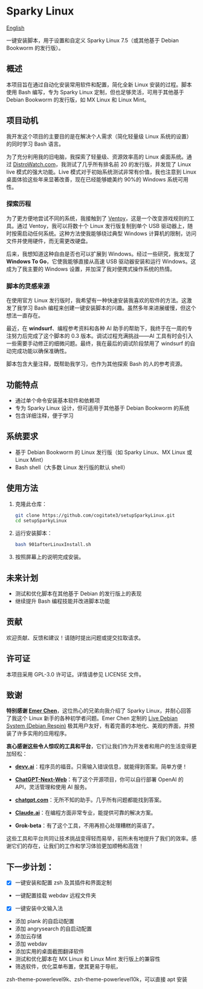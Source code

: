 # Sparky Linux

[English](README.en.md)

一键安装脚本，用于设置和自定义 Sparky Linux 7.5（或其他基于 Debian Bookworm 的发行版）。

## 概述

本项目旨在通过自动化安装常用软件和配置，简化全新 Linux 安装的过程。脚本使用 Bash 编写，专为 Sparky Linux 定制，但也足够灵活，可用于其他基于 Debian Bookworm 的发行版，如 MX Linux 和 Linux Mint。

## 项目动机

我开发这个项目的主要目的是在解决个人需求（简化轻量级 Linux 系统的设置）的同时学习 Bash 语言。

为了充分利用我的旧电脑，我探索了轻量级、资源效率高的 Linux 桌面系统。通过 [DistroWatch.com](https://distrowatch.com/)，我测试了几乎所有排名前 20 的发行版，并发现了 Linux live 模式的强大功能。Live 模式对于初始系统测试非常有价值，我也注意到 Linux 桌面体验这些年来显著改善，现在已经能够媲美约 90%的 Windows 系统可用性。

### 探索历程

为了更方便地尝试不同的系统，我接触到了 [Ventoy](https://ventoy.net/)，这是一个改变游戏规则的工具。通过 Ventoy，我可以将数十个 Linux 发行版复制到单个 USB 驱动器上，随时按需启动任何系统。这种方法使我能够绕过典型 Windows 计算机的限制，访问文件并使用硬件，而无需更改硬盘。

后来，我想知道这种自由是否也可以扩展到 Windows。经过一些研究，我发现了 **Windows To Go**，它使我能够直接从高速 USB 驱动器安装和运行 Windows。这成为了我主要的 Windows 设置，并加深了我对便携式操作系统的热情。

### 脚本的灵感来源

在使用官方 Linux 发行版时，我希望有一种快速安装我喜欢的软件的方法。这激发了我学习 Bash 编程来创建一键安装脚本的兴趣。虽然多年来进展缓慢，但这个想法一直存在。

最近，在 **windsurf**、编程参考资料和各种 AI 助手的帮助下，我终于在一周的专注努力后完成了这个脚本的 0.3 版本。调试过程充满挑战——AI 工具有时会引入一些需要手动修正的细微问题。最终，我在最后的调试阶段禁用了 windsurf 的自动完成功能以确保准确性。

脚本包含大量注释，既帮助我学习，也作为其他探索 Bash 的人的参考资源。

## 功能特点

- 通过单个命令安装基本软件和依赖项
- 专为 Sparky Linux 设计，但可适用于其他基于 Debian Bookworm 的系统
- 包含详细注释，便于学习

## 系统要求

- 基于 Debian Bookworm 的 Linux 发行版（如 Sparky Linux、MX Linux 或 Linux Mint）
- Bash shell（大多数 Linux 发行版的默认 shell）

## 使用方法

1. 克隆此仓库：

   ```bash
   git clone https://github.com/cogitate3/setupSparkyLinux.git
   cd setupSparkyLinux
   ```

2. 运行安装脚本：

   ```bash
   bash 901afterLinuxInstall.sh
   ```

3. 按照屏幕上的说明完成安装。

## 未来计划

- 测试和优化脚本在其他基于 Debian 的发行版上的表现
- 继续提升 Bash 编程技能并改进脚本功能

## 贡献

欢迎贡献、反馈和建议！请随时提出问题或提交拉取请求。

## 许可证

本项目采用 GPL-3.0 许可证。详情请参见 LICENSE 文件。

## 致谢

**特别感谢 [Emer Chen](https://sourceforge.net/u/ldsemerchen/profile/)**，这位热心的兄弟向我介绍了 Sparky Linux，并耐心回答了我这个 Linux 新手的各种初学者问题。Emer Chen 定制的 [Live Debian System (Debian Respin)](https://sourceforge.net/projects/antix-mate-respin/) 极其用户友好，有着完善的本地化、美观的界面，并预装了许多实用的应用程序。

**衷心感谢这些令人惊叹的工具和平台**，它们让我们作为开发者和用户的生活变得更加轻松：

- **[devv.ai](https://devv.ai/)**：程序员的福音。只需输入错误信息，就能得到答案。简单方便！

- **[ChatGPT-Next-Web](https://github.com/ChatGPTNextWeb/ChatGPT-Next-Web)**：有了这个开源项目，你可以自行部署 OpenAI 的 API，灵活管理和使用 AI 服务。

- **[chatgpt.com](https://chatgpt.com/)**：无所不知的助手。几乎所有问题都能找到答案。

- **[Claude.ai](https://claude.ai/new)**：在编程方面非常专业，能提供可靠的解决方案。

- **Grok-beta**：有了这个工具，不用再担心处理糟糕的英语了。

这些工具和平台共同让技术挑战变得轻而易举，前所未有地提升了我们的效率。感谢它们的存在，让我们的工作和学习体验更加顺畅和高效！

## 下一步计划：

- [x] 一键安装和配置 zsh 及其插件和界面定制
- 一键配置挂载 webdav 远程文件夹
- [x] 一键安装中文输入法
- 添加 plank 的自启动配置
- 添加 angrysearch 的自启动配置
- 添加云存储
- 添加 webdav
- 添加实用的桌面截图翻译软件
- 测试和优化脚本在 MX Linux 和 Linux Mint 发行版上的兼容性
- 筛选软件，优化菜单布置，使其更易于导航，

zsh-theme-powerlevel9k、zsh-theme-powerlevel10k，可以直接 apt 安装
